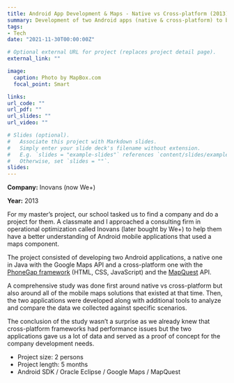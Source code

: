 ```yaml
---
title: Android App Development & Maps - Native vs Cross-platform (2013)
summary: Development of two Android apps (native & cross-platform) to benchmark mobile maps
tags:
- Tech
date: "2021-11-30T00:00:00Z"

# Optional external URL for project (replaces project detail page).
external_link: ""

image:
  caption: Photo by MapBox.com
  focal_point: Smart

links:
url_code: ""
url_pdf: ""
url_slides: ""
url_video: ""

# Slides (optional).
#   Associate this project with Markdown slides.
#   Simply enter your slide deck's filename without extension.
#   E.g. `slides = "example-slides"` references `content/slides/example-slides.md`.
#   Otherwise, set `slides = ""`.
slides: 
---
```


**Company:** Inovans (now We+)

**Year:** 2013

For my master’s project, our school tasked us to find a company and do a project for them. A classmate and I approached a consulting firm in operational optimization called Inovans (later bought by We+) to help them have a better understanding of Android mobile applications that used a maps component.

The project consisted of developing two Android applications, a native one in Java with the Google Maps API and a cross-platform one with the [PhoneGap framework](https://blog.phonegap.com/update-for-customers-using-phonegap-and-phonegap-build-cc701c77502c?gi=a0b3be344bf7) (HTML, CSS, JavaScript) and the [MapQuest](https://www.mapquest.com/) API.

A comprehensive study was done first around native vs cross-platform but also around all of the mobile maps solutions that existed at that time. Then, the two applications were developed along with additional tools to analyze and compare the data we collected against specific scenarios.

The conclusion of the study wasn’t a surprise as we already knew that cross-platform frameworks had performance issues but the two applications gave us a lot of data and served as a proof of concept for the company development needs.

- Project size: 2 persons
- Project length: 5 months
- Android SDK / Oracle Eclipse / Google Maps / MapQuest